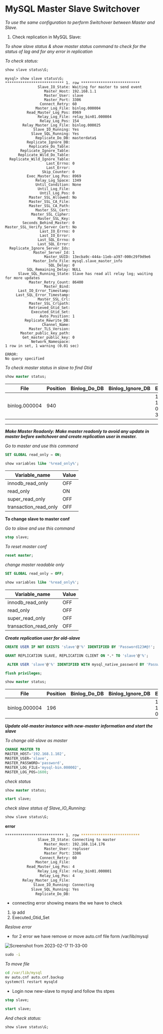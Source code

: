 # MySQL Master Slave Switchover


_To use the same configuration to perform Switchover between Master and Slave._

1. Check replication in MySQL Slave:

_To show slave status & show master status command to check for the status of lag and for any error in replication_

_To check status:_

```sql
show slave status\G;
```
````
mysql> show slave status\G;
*************************** 1. row ***************************
               Slave_IO_State: Waiting for master to send event
                  Master_Host: 192.168.1.1
                  Master_User: slave
                  Master_Port: 3306
                Connect_Retry: 60
              Master_Log_File: binlog.000004
          Read_Master_Log_Pos: 8969
               Relay_Log_File: relay_bin01.000004
                Relay_Log_Pos: 154
        Relay_Master_Log_File: binlog.000025
             Slave_IO_Running: Yes
            Slave_SQL_Running: Yes
              Replicate_Do_DB: masterdata$
          Replicate_Ignore_DB:
           Replicate_Do_Table:
       Replicate_Ignore_Table:
      Replicate_Wild_Do_Table:
  Replicate_Wild_Ignore_Table:
                   Last_Errno: 0
                   Last_Error:
                 Skip_Counter: 0
          Exec_Master_Log_Pos: 8969
              Relay_Log_Space: 1349
              Until_Condition: None
               Until_Log_File:
                Until_Log_Pos: 0
           Master_SSL_Allowed: No
           Master_SSL_CA_File:
           Master_SSL_CA_Path:
              Master_SSL_Cert:
            Master_SSL_Cipher:
               Master_SSL_Key:
        Seconds_Behind_Master: 0
Master_SSL_Verify_Server_Cert: No
                Last_IO_Errno: 0
                Last_IO_Error:
               Last_SQL_Errno: 0
               Last_SQL_Error:
  Replicate_Ignore_Server_Ids:
             Master_Server_Id: 1
                  Master_UUID: 13ecba9c-444a-11eb-a397-000c29f9d9e6
             Master_Info_File: mysql.slave_master_info
                    SQL_Delay: 0
          SQL_Remaining_Delay: NULL
      Slave_SQL_Running_State: Slave has read all relay log; waiting for more updates
           Master_Retry_Count: 86400
                  Master_Bind:
      Last_IO_Error_Timestamp:
     Last_SQL_Error_Timestamp:
               Master_SSL_Crl:
           Master_SSL_Crlpath:
           Retrieved_Gtid_Set:
            Executed_Gtid_Set: 
                Auto_Position: 1
         Replicate_Rewrite_DB:
                 Channel_Name:
           Master_TLS_Version:
       Master_public_key_path:
        Get_master_public_key: 0
            Network_Namespace:
1 row in set, 1 warning (0.01 sec)
 
ERROR:
No query specified
```` 
_To check master status in slave to find Gtid_

```sql
show master status;
```

| File | Position | Binlog_Do_DB | Binlog_Ignore_DB | Executed_Gtid_Set|
|----|----|----|----|----|
| binlog.000004 | 940 |  |  | 13ecba9c-444a-11eb-a397-000c29f9d9e6:1-35 |



**************************************************************************************************************************************************
**_Make Master Readonly: Make master readonly to avoid any update in master before switchover and create replication user in master._**

_Go to master and use this command_


```sql
SET GLOBAL read_only = ON;
```

```sql
show variables like '%read_only%';
```

| Variable_name         | Value |
|-----------------------|-------|
| innodb_read_only      | OFF   |
| read_only             | ON    |
| super_read_only       | OFF   |
| transaction_read_only | OFF   |



**To change slave to master conf**

_Go to slave and use this command_

```sql
stop slave;
```
_To reset master conf_

```sql
reset master;
``` 
_change master readable only_

```sql
SET GLOBAL read_only = OFF; 
``` 
```sql
show variables like '%read_only%';
```

| Variable_name         | Value |
|-----------------------|-------|
| innodb_read_only      | OFF   |
| read_only             | OFF   |
| super_read_only       | OFF   |
| transaction_read_only | OFF   |


**_Create replication user for old-slave_** 

```sql
CREATE USER IF NOT EXISTS 'slave'@'%' IDENTIFIED BY 'Password123#@!';
```
```sql
GRANT REPLICATION SLAVE, REPLICATION CLIENT ON *.* TO 'slave'@'%';
```
```sql
 ALTER USER 'slave'@'%' IDENTIFIED WITH mysql_native_password BY 'Password123#@!';
```
```sql
flush privileges;
```

```sql
show master status;
```

| File          | Position | Binlog_Do_DB | Binlog_Ignore_DB | Executed_Gtid_Set                      |
|---------------|----------|--------------|------------------|----------------------------------------|
| binlog.000004 |      196 |              |                  | 13c84508-5014-11eb-af41-000c2997dedd:1 |


**_Update old-master instance with new-master information and start the slave_**

_To change old-slave as master_

```sql
CHANGE MASTER TO
MASTER_HOST='192.168.1.102',
MASTER_USER='slave',
MASTER_PASSWORD='password',
MASTER_LOG_FILE='mysql-bin.000002', 
MASTER_LOG_POS=1600;
```
_check status_

```sql
show master status;
```

```sql
start slave;
```

_check slave status of Slave_IO_Running:_

```sql
show slave status\G;
```

**error**

```bash
*************************** 1. row ***************************
               Slave_IO_State: Connecting to master
                  Master_Host: 192.168.114.176
                  Master_User: repluser
                  Master_Port: 3306
                Connect_Retry: 60
              Master_Log_File:
          Read_Master_Log_Pos: 4
               Relay_Log_File: relay_bin01.000001
                Relay_Log_Pos: 4
        Relay_Master_Log_File:
             Slave_IO_Running: Connecting
            Slave_SQL_Running: Yes
              Replicate_Do_DB:

```

* connecting error showing means the we have to check
1. ip add 
2. Executed_Gtid_Set

_Reslove error_

* for 2 error we have remove or move auto.cnf file form /var/lib/mysql

 ![Screenshot from 2023-02-17 11-33-00](https://user-images.githubusercontent.com/88568938/219562286-24b78e59-3335-4781-bb07-2a29a1d80697.png)

```cmd
sudo -i
```
_To move file_

```cmd
cd /var/lib/mysql
mv auto.cnf auto.cnf.backup
systemctl restart mysqld
```

* Login now new-slave to mysql and follow ths stpes

```sql
stop slave;
```
```sql
start slave;
```
_And check status:_

```sql
show slave status\G;
```























































































































































































